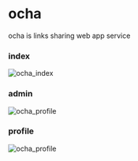# ocha
ocha is links sharing web app service
### index
![ocha_index](https://github.com/naonao0001777/ocha/assets/46675984/5a61b35d-27d1-4a8b-99cf-dbbdd2bfd279)
### admin
![ocha_profile](https://github.com/naonao0001777/ocha/assets/46675984/7ff85375-d2b8-4d61-8d8c-516e9aa8cd42)

### profile
![ocha_profile](https://github.com/naonao0001777/ocha/assets/46675984/eefefa0b-a979-4fe2-b893-5873a1a7c133)

